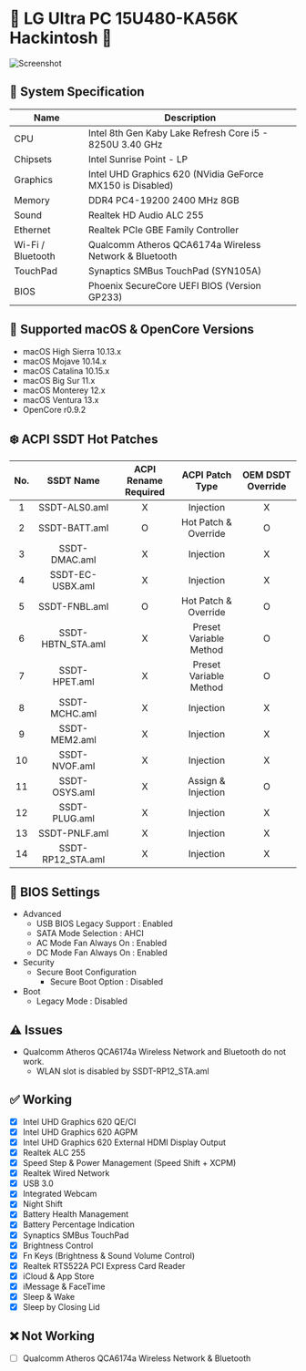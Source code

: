 # 🍭 LG Ultra PC 15U480-KA56K Hackintosh 🍬

![Screenshot](https://user-images.githubusercontent.com/61459016/201507810-9b8f0cef-00d3-4b53-b1fc-9b89c3850f53.png)

## 🌿 System Specification
| Name | Description |
| - | - |
| CPU | Intel 8th Gen Kaby Lake Refresh Core i5 - 8250U 3.40 GHz |
| Chipsets | Intel Sunrise Point - LP |
| Graphics | Intel UHD Graphics 620 (NVidia GeForce MX150 is Disabled) |
| Memory | DDR4 PC4-19200 2400 MHz 8GB |
| Sound | Realtek HD Audio ALC 255 |
| Ethernet | Realtek PCIe GBE Family Controller |
| Wi-Fi / Bluetooth | Qualcomm Atheros QCA6174a Wireless Network & Bluetooth |
| TouchPad | Synaptics SMBus TouchPad (SYN105A) |
| BIOS | Phoenix SecureCore UEFI BIOS (Version GP233) |

## 🍃 Supported macOS & OpenCore Versions
- macOS High Sierra 10.13.x
- macOS Mojave 10.14.x
- macOS Catalina 10.15.x
- macOS Big Sur 11.x
- macOS Monterey 12.x
- macOS Ventura 13.x
- OpenCore r0.9.2

## ❄️ ACPI SSDT Hot Patches
| No. | SSDT Name | ACPI Rename Required | ACPI Patch Type | OEM DSDT Override |
|:-:|:-:|:-:|:-:|:-:|
| 1 | SSDT-ALS0.aml | X | Injection | X |
| 2 | SSDT-BATT.aml | O | Hot Patch & Override | O |
| 3 | SSDT-DMAC.aml | X | Injection | X |
| 4 | SSDT-EC-USBX.aml | X | Injection | X |
| 5 | SSDT-FNBL.aml | O | Hot Patch & Override | O |
| 6 | SSDT-HBTN_STA.aml | X | Preset Variable Method | O |
| 7 | SSDT-HPET.aml | X | Preset Variable Method | O |
| 8 | SSDT-MCHC.aml | X | Injection | X |
| 9 | SSDT-MEM2.aml | X | Injection | X |
| 10 | SSDT-NVOF.aml | X | Injection | X |
| 11 | SSDT-OSYS.aml | X | Assign & Injection | O |
| 12 | SSDT-PLUG.aml | X | Injection | X |
| 13 | SSDT-PNLF.aml | X | Injection | X |
| 14 | SSDT-RP12_STA.aml | X | Injection | X |

## 🍁 BIOS Settings
- Advanced
  - USB BIOS Legacy Support : Enabled
  - SATA Mode Selection : AHCI
  - AC Mode Fan Always On : Enabled
  - DC Mode Fan Always On : Enabled
- Security
  - Secure Boot Configuration
    - Secure Boot Option : Disabled
- Boot
  - Legacy Mode : Disabled

## ⚠️ Issues
- Qualcomm Atheros QCA6174a Wireless Network and Bluetooth do not work.
  - WLAN slot is disabled by SSDT-RP12_STA.aml

## ✅ Working
- [X] Intel UHD Graphics 620 QE/CI
- [X] Intel UHD Graphics 620 AGPM
- [X] Intel UHD Graphics 620 External HDMI Display Output
- [X] Realtek ALC 255
- [X] Speed Step & Power Management (Speed Shift + XCPM)
- [X] Realtek Wired Network
- [X] USB 3.0
- [X] Integrated Webcam
- [X] Night Shift
- [X] Battery Health Management
- [X] Battery Percentage Indication
- [X] Synaptics SMBus TouchPad
- [X] Brightness Control
- [X] Fn Keys (Brightness & Sound Volume Control)
- [X] Realtek RTS522A PCI Express Card Reader
- [X] iCloud & App Store
- [X] iMessage & FaceTime
- [X] Sleep & Wake
- [X] Sleep by Closing Lid

## ❌ Not Working
- [ ] Qualcomm Atheros QCA6174a Wireless Network & Bluetooth
